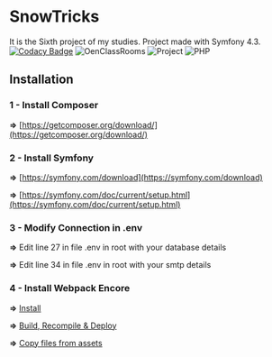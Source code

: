 # SnowTricks

It is the Sixth project of my studies.
Project made with Symfony 4.3.
[![Codacy Badge](https://api.codacy.com/project/badge/Grade/a527b027b240434285d400dc6d655c19)](https://www.codacy.com/app/MaxiKata/snowtricks2019?utm_source=github.com&amp;utm_medium=referral&amp;utm_content=MaxiKata/snowtricks2019&amp;utm_campaign=Badge_Grade)
![OenClassRooms](https://img.shields.io/badge/OpenClassRooms-DA_PHP/SF-blue.svg)
![Project](https://img.shields.io/badge/Project-6-blue.svg)
![PHP](https://img.shields.io/badge/Symfony-4.3-blue.svg) 

## Installation
### 1 - Install Composer
**=>** [https://getcomposer.org/download/](https://getcomposer.org/download/)

### 2 - Install Symfony
**=>** [https://symfony.com/download](https://symfony.com/download)

**=>** [https://symfony.com/doc/current/setup.html](https://symfony.com/doc/current/setup.html)

### 3 - Modify Connection in .env
**=>** Edit line 27 in file .env in root with your database details

**=>** Edit line 34 in file .env in root with your smtp details

### 4 - Install Webpack Encore
**=>** [Install](https://symfony.com/doc/current/frontend/encore/installation.html)

**=>** [Build, Recompile & Deploy](https://symfony.com/doc/current/frontend/encore/simple-example.html)

**=>** [Copy files from assets](https://symfony.com/doc/current/frontend/encore/copy-files.html)